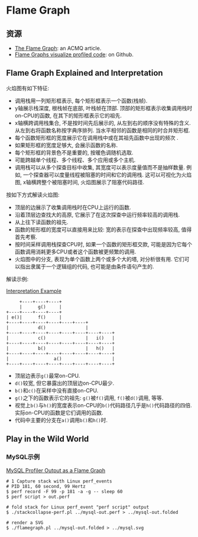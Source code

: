 # Flame Graph

## 资源

- [The Flame Graph](https://queue.acm.org/detail.cfm?id=2927301): an ACMQ article.
- [Flame Graphs visualize profiled code](https://github.com/brendangregg/FlameGraph): on Github.


## Flame Graph Explained and Interpretation

火焰图有如下特征:

- 调用栈用一列矩形框表示, 每个矩形框表示一个函数(栈帧).
- y轴展示栈深度, 根栈帧在底部, 叶栈帧在顶部. 顶部的矩形框表示收集调用栈时on-CPU的函数, 在其下的矩形框表示它的祖先.
- x轴横跨调用栈集合, 不是按时间先后展示的, 从左到右的顺序没有特殊的含义. 从左到右将函数名称按字典序排列. 当水平相邻的函数是相同的时合并矩形框.
- 每个函数矩形框的宽度展示它在调用栈中或在其祖先函数中出现的频次 .
- 如果矩形框的宽度足够大, 会展示函数的名称.
- 每个矩形框的背景色不是重要的, 按暖色调随机选取.
- 可能跨越单个线程、多个线程、多个应用或多个主机.
- 调用栈可以从多个探查目标中收集, 其宽度可以表示度量值而不是抽样数量. 例如, 一个探查器可以度量线程被阻塞的时间和它的调用栈. 这可以可视化为火焰图, x轴横跨整个被阻塞时间, 火焰图展示了阻塞代码路径.


按如下方式解读火焰图:

- 顶层的边展示了收集调用栈时在CPU上运行的函数.
- 沿着顶层边查找大的高原, 它展示了在这次探查中运行频率较高的调用栈.
- 从上往下读函数的祖先.
- 函数的矩形框的宽度可以直接用来比较: 宽的表示在探查中出现频率较高, 值得首先考察.
- 按时间采样调用栈探查CPU时, 如果一个函数的矩形框交款, 可能是因为它每个函数调用消耗更多CPU或者这个函数被更频繁的调用.
- 火焰图中的分支, 表现为单个函数上两个或多个大的塔, 对分析很有用. 它们可以指出隶属于一个逻辑组的代码, 也可能是由条件语句产生的.



解读示例:

[Interpretation Example](https://dl.acm.org/cms/attachment/da59940d-0241-44f3-a32e-1e8c6fbbf0c4/gregg6.png)

```
     +----+----+----+
     |      g()     |
+----+----+----+----+
| e()|      f()     |
+----+----+----+----+----+----+
|           d()               |
+----+----+----+----+----+----+----+----+
|           c()               |   i()   |
+----+----+----+----+----+----+----+----+
|           b()               |   h()   |
+----+----+----+----+----+----+----+----+
|                 a()                   |
+----+----+----+----+----+----+----+----+
```

- 顶层边表示`g()`最常on-CPU.
- `d()`较宽, 但它暴露出的顶层边on-CPU最少.
- `b()`和`c()`在采样中没有直接on-CPU.
- `g()`之下的函数表示它的祖先: `g()`被`f()`调用, `f()`被`d()`调用, 等等.
- 视觉上`b()`与`h()`的宽度表示on-CPU的`b()`代码路径几乎是`h()`代码路径的四倍. 实际on-CPU的函数是它们调用的函数.
- 代码中主要的分支在`a()`调用`b()`和`h()`时.


## Play in the Wild World

### MySQL示例

[MySQL Profiler Output as a Flame Graph](https://queue.acm.org/downloads/2016/Gregg4.svg)



```
# 1 Capture stack with Linux perf_events
# PID 181, 60 second, 99 Hertz
$ perf record -F 99 -p 181 -a -g -- sleep 60
$ perf script > out.perf

# fold stack for Linux perf_event "perf script" output
$ ./stackcollapse-perf.pl ../mysql-out.perf > ../mysql-out.folded

# render a SVG
$ ./flamegraph.pl ../mysql-out.folded > ../mysql.svg
```
